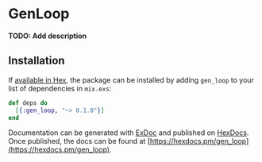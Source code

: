 # GenLoop

**TODO: Add description**

## Installation

If [available in Hex](https://hex.pm/docs/publish), the package can be installed
by adding `gen_loop` to your list of dependencies in `mix.exs`:

```elixir
def deps do
  [{:gen_loop, "~> 0.1.0"}]
end
```

Documentation can be generated with [ExDoc](https://github.com/elixir-lang/ex_doc)
and published on [HexDocs](https://hexdocs.pm). Once published, the docs can
be found at [https://hexdocs.pm/gen_loop](https://hexdocs.pm/gen_loop).

